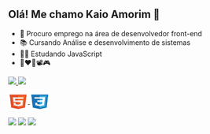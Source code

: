 ## Olá! Me chamo Kaio Amorim 👋

- 💼 Procuro emprego na área de desenvolvedor front-end
- 📚 Cursando Análise e desenvolvimento de sistemas
- 👨‍💻 Estudando JavaScript
- 🏀❤️‍🔥📽️🎮

<a href="https://github.com/kaiovbamorim">
  <img height="180em" src="https://github-readme-stats.vercel.app/api?username=kaiovbamorim&show_icons=true&theme=tokyonight&include_all_commits=true&count_private=true"/>
  <img height="180em" src="https://github-readme-stats.vercel.app/api/top-langs/?username=kaiovbamorim&layout=compact&langs_count=7&theme=tokyonight"/>
</div>
<div style="display: inline_block"><br>
  <img align="center" alt="Kaio-HTML" height="30" width="40" src="https://raw.githubusercontent.com/devicons/devicon/master/icons/html5/html5-original.svg">
  <img align="center" alt="Kaio-CSS" height="30" width="40" src="https://raw.githubusercontent.com/devicons/devicon/master/icons/css3/css3-original.svg">
</div>

<div>
  <br>
  <a href="https://www.instagram.com/kaioamorim9/" target="_blank"><img src="https://img.shields.io/badge/-Instagram-%23E4405F?style=for-the-badge&logo=instagram&logoColor=white" target="_blank"></a>
  <a href = "mailto:kaiovbamorim@gmail.com"><img src="https://img.shields.io/badge/-Gmail-%23333?style=for-the-badge&logo=gmail&logoColor=white" target="_blank"></a>
  <a href="https://www.linkedin.com/in/kaio-amorim-a47160244/" target="_blank"><img src="https://img.shields.io/badge/-LinkedIn-%230077B5?style=for-the-badge&logo=linkedin&logoColor=white" target="_blank"></a>
</div>
